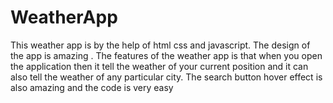 # WeatherApp
This weather app is by the help of html css and javascript. The design of the app is amazing . The features of the weather app is that when you open the application then it tell the weather of your current position and it can also tell the weather of any particular city. The search button hover effect is also amazing and the code is very easy


